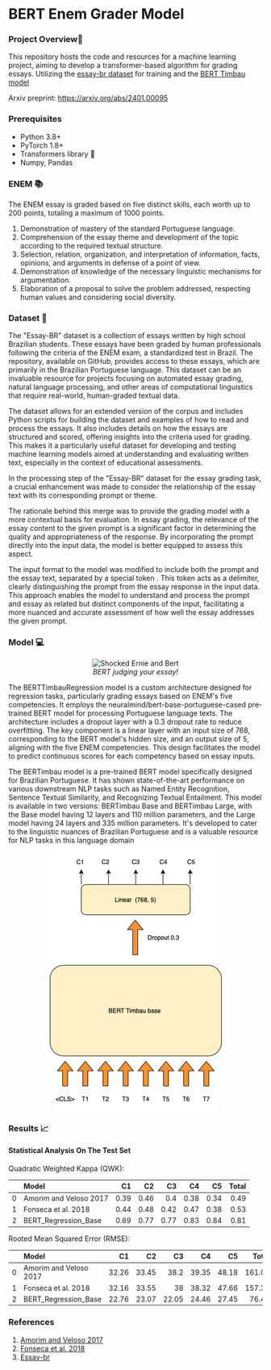 # BERT Enem Grader Model 
### Project Overview📌 

This repository hosts the code and resources for a machine learning project, aiming to develop a transformer-based algorithm for grading essays. Utilizing the [essay-br dataset](https://github.com/rafaelanchieta/essay) for training and the [BERT Timbau model](https://huggingface.co/neuralmind/bert-base-portuguese-cased)

Arxiv preprint: https://arxiv.org/abs/2401.00095

### Prerequisites
- Python 3.8+ 
- PyTorch 1.8+ 
- Transformers library 🤗
- Numpy, Pandas 

### ENEM 📚

The ENEM essay is graded based on five distinct skills, each worth up to 200 points, totaling a maximum of 1000 points.

1) Demonstration of mastery of the standard Portuguese language.
2) Comprehension of the essay theme and development of the topic according to the required textual structure.
3) Selection, relation, organization, and interpretation of information, facts, opinions, and arguments in defense of a point of view.
4) Demonstration of knowledge of the necessary linguistic mechanisms for argumentation.
5) Elaboration of a proposal to solve the problem addressed, respecting human values and considering social diversity.

### Dataset 📓
The "Essay-BR" dataset is a collection of essays written by high school Brazilian students. These essays have been graded by human professionals following the criteria of the ENEM exam, a standardized test in Brazil. The repository, available on GitHub, provides access to these essays, which are primarily in the Brazilian Portuguese language. This dataset can be an invaluable resource for projects focusing on automated essay grading, natural language processing, and other areas of computational linguistics that require real-world, human-graded textual data.

The dataset allows for an extended version of the corpus and includes Python scripts for building the dataset and examples of how to read and process the essays. It also includes details on how the essays are structured and scored, offering insights into the criteria used for grading. This makes it a particularly useful dataset for developing and testing machine learning models aimed at understanding and evaluating written text, especially in the context of educational assessments.

In the processing step of the "Essay-BR" dataset for the essay grading task, a crucial enhancement was made to consider the relationship of the essay text with its corresponding prompt or theme.

The rationale behind this merge was to provide the grading model with a more contextual basis for evaluation. In essay grading, the relevance of the essay content to the given prompt is a significant factor in determining the quality and appropriateness of the response. By incorporating the prompt directly into the input data, the model is better equipped to assess this aspect.

The input format to the model was modified to include both the prompt and the essay text, separated by a special token <SEP>. This token acts as a delimiter, clearly distinguishing the prompt from the essay response in the input data. This approach enables the model to understand and process the prompt and essay as related but distinct components of the input, facilitating a more nuanced and accurate assessment of how well the essay addresses the given prompt.


### Model 💻
<p align="center">
  <img src="https://media.giphy.com/media/umMYB9u0rpJyE/giphy.gif" alt="Shocked Ernie and Bert">
  <br>
  <em>BERT judging your essay!</em>
</p>

The BERTTimbauRegression model is a custom architecture designed for regression tasks, particularly grading essays based on ENEM's five competencies. It employs the neuralmind/bert-base-portuguese-cased pre-trained BERT model for processing Portuguese language texts. The architecture includes a dropout layer with a 0.3 dropout rate to reduce overfitting. The key component is a linear layer with an input size of 768, corresponding to the BERT model's hidden size, and an output size of 5, aligning with the five ENEM competencies. This design facilitates the model to predict continuous scores for each competency based on essay inputs.

The BERTimbau model is a pre-trained BERT model specifically designed for Brazilian Portuguese. It has shown state-of-the-art performance on various downstream NLP tasks such as Named Entity Recognition, Sentence Textual Similarity, and Recognizing Textual Entailment. This model is available in two versions: BERTimbau Base and BERTimbau Large, with the Base model having 12 layers and 110 million parameters, and the Large model having 24 layers and 335 million parameters. It's developed to cater to the linguistic nuances of Brazilian Portuguese and is a valuable resource for NLP tasks in this language domain​

<p align="center">
  <img src="model.png" alt="Model acrchitecture schema">
</p>

### Results 📈 

#### Statistical Analysis On The Test Set
Quadratic Weighted Kappa (QWK):

|    | Model                  |   C1 |   C2 |   C3 |   C4 |   C5 |   Total |
|---:|:-----------------------|-----:|-----:|-----:|-----:|-----:|--------:|
|  0 | Amorim and Veloso 2017 | 0.39 | 0.46 | 0.4  | 0.38 | 0.34 |    0.49 |
|  1 | Fonseca et al. 2018    | 0.44 | 0.48 | 0.42 | 0.47 | 0.38 |    0.53 |
|  2 | BERT_Regression_Base   |  0.69|  0.77|  0.77|  0.83| 0.84 |    0.81 |

Rooted Mean Squared Error (RMSE):

|    | Model                  |   C1 |   C2 |   C3 |   C4 |   C5 |   Total |
|---:|:-----------------------|-----:|-----:|-----:|-----:|-----:|--------:|
|  0 | Amorim and Veloso 2017 | 32.26 | 33.45 | 38.2 | 39.35 | 48.18 |  161.09 |
|  1 | Fonseca et al. 2018    | 32.16 | 33.55 | 38   | 38.32 | 47.66 |  157.33 |
|  2 | BERT_Regression_Base   | 22.76 | 23.07 | 22.05| 24.46 | 27.45 |  76.45  |

### References
1.  [Amorim and Veloso 2017](https://aclanthology.org/E17-4010/)
2.  [Fonseca et al. 2018](https://www.researchgate.net/publication/327223514_Automatically_Grading_Brazilian_Student_Essays_13th_International_Conference_PROPOR_2018_Canela_Brazil_September_24-26_2018_Proceedings)
3.  [Essay-br](https://arxiv.org/pdf/2105.09081)


